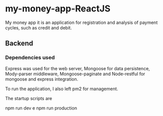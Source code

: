 # my-money-app-ReactJS

My money app it is an application for registration and analysis of payment cycles, such as credit and debit. 

## Backend

### Dependencies used

Express was used for the web server, 
Mongoose for data persistence, 
Mody-parser middleware, 
Mongoose-paginate and 
Node-restful for mongoose and express integration.

To run the application, I also left pm2 for management.

The startup scripts are

npm run dev e
npm run production
